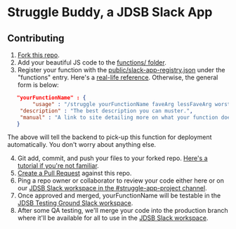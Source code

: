 # Struggle Buddy, a JDSB Slack App

## Contributing
1. [Fork this repo](https://help.github.com/en/articles/fork-a-repo#fork-an-example-repository).
2. Add your beautiful JS code to the [functions/ folder](https://github.com/junior-dev-struggle-bus/struggle-slack-app/tree/staging/functions).
3. Register your function with the [public/slack-app-registry.json](https://github.com/junior-dev-struggle-bus/struggle-slack-app/blob/staging/public/slack-app-registry.json) under the "functions" entry. Here's a [real-life reference](https://github.com/junior-dev-struggle-bus/struggle-slack-app/commit/0ff6622028e87e0729fc97feda3c4080f4606eb1). Otherwise, the general form is below:
```json
   "yourFunctionName" : {
        "usage" : "/struggle yourFunctionName faveArg lessFaveArg worstArg -OR- anything, this gets displayed to the user.",
	"description" : "The best description you can muster.",
	"manual" : "A link to site detailing more on what your function does."
   }
```
   The above will tell the backend to pick-up this function for deployment automatically. You don't worry about anything else.
   
4. Git add, commit, and push your files to your forked repo. [Here's a tutorial if you're not familiar](https://www.atlassian.com/git).
5. [Create a Pull Request](https://help.github.com/en/articles/creating-a-pull-request) against this repo.
6. Ping a repo owner or collaborator to review your code either here or on our [JDSB Slack workspace in the #struggle-app-project channel](https://join.slack.com/t/jdsb/shared_invite/enQtNzA0NTY3OTE2ODg3LTE5ZTE5ODI5YmE5YTUzN2UyOWUxZmM1ZDZlNDliZTgxYTg0ODRlMmM3OThkY2JlZDRlNjIzYmJiMjNjNDBjOWQ).
7. Once approved and merged, yourFunctionName will be testable in the [JDSB Testing Ground Slack workspace](https://join.slack.com/t/jdsb-wrecking-ball/shared_invite/enQtNjgyMjA3NzU4MzIyLWMyNjIyZDY3ZDkwMTdiY2VlNDhlNDg2YTYyODQ3ZjRlZjA1NTZiNmNhZjcyNDM5MDhiNDliMmFmMzExOTJiNTk).
8. After some QA testing, we'll merge your code into the production branch where it'll be available for all to use in the [JDSB Slack workspace](https://join.slack.com/t/jdsb\/shared_invite/enQtNzA0NTY3OTE2ODg3LTE5ZTE5ODI5YmE5YTUzN2UyOWUxZmM1ZDZlNDliZTgxYTg0ODRlMmM3OThkY2JlZDRlNjIzYmJiMjNjNDBjOWQ).
